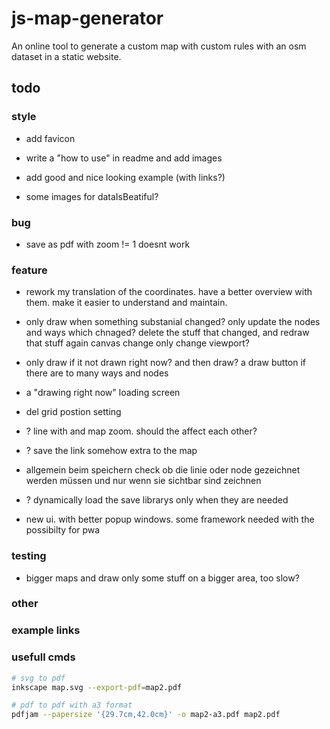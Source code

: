 # js-map-generator

An online tool to generate a custom map with custom rules with an osm dataset in a static website.

## todo

### style

- add favicon

- write a "how to use" in readme and add images

- add good and nice looking example (with links?)

- some images for dataIsBeatiful?

### bug

- save as pdf with zoom != 1 doesnt work

### feature

- rework my translation of the coordinates. have a better overview with them. make it easier to understand and maintain.

- only draw when something substanial changed?
  only update the nodes and ways which chnaged?
  delete the stuff that changed, and redraw that stuff again
  canvas change only change viewport?

- only draw if it not drawn right now? and then draw? a draw button if there are to many ways and nodes

- a "drawing right now" loading screen

- del grid postion setting

- ? line with and map zoom. should the affect each other?

- ? save the link somehow extra to the map

- allgemein beim speichern check ob die linie oder node gezeichnet werden müssen und nur wenn sie sichtbar sind zeichnen

- ? dynamically load the save librarys only when they are needed

- new ui. with better popup windows. some framework needed with the possibilty for pwa

### testing

- bigger maps and draw only some stuff on a bigger area, too slow?

### other

[//]: # (links: https://geoffboeing.com/2017/03/urban-form-figure-ground/)

### example links

### usefull cmds

```bash
# svg to pdf
inkscape map.svg --export-pdf=map2.pdf

# pdf to pdf with a3 format
pdfjam --papersize '{29.7cm,42.0cm}' -o map2-a3.pdf map2.pdf
```
